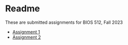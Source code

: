 # Readme
These are submitted assignments for BIOS 512, Fall 2023
- [Assignment 1](https://github.com/lynnee-argabright/BIOS-512/blob/main/Assignments/01_BIOS512_assignment_Lynnee.ipynb)
- [Assignment 2](https://github.com/lynnee-argabright/BIOS-512/blob/main/Assignments/02_BIOS512_assignment-corrected_Lynnee.ipynb)
  
